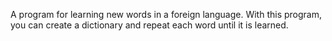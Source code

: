 A program for learning new words in a foreign language. With this program, you can create a dictionary and repeat each word until it is learned.
